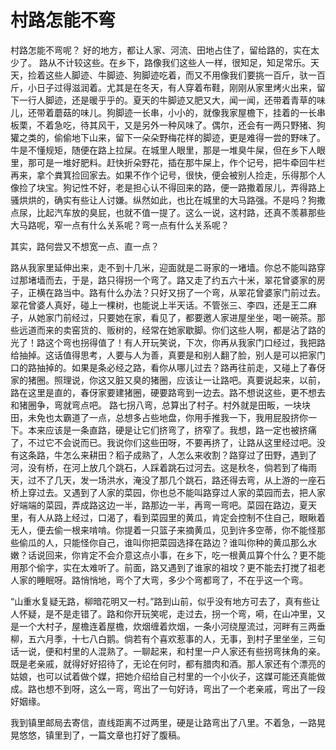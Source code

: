 # 村路怎能不弯

<link href="../../../css/style.css" rel="stylesheet" type="text/css" />

<div class="p">

村路怎能不弯呢？ 好的地方，都让人家、河流、田地占住了，留给路的，实在太少了。 路从不计较这些。在乡下，路像我们这些人一样，很知足，知足常乐。天天，捡着这些人脚迹、牛脚迹、狗脚迹吃着，而又不用像我们要挑一百斤，驮一百斤，小日子过得滋润着。尤其是在冬天，有人穿着布鞋，刚刚从家里烤火出来，留下一行人脚迹，还是暖乎乎的。夏天的牛脚迹又肥又大，闻一闻，还带着青草的味儿，还带着蘑菇的味儿。狗脚迹一长串，小小的，就像我家屋檐下，挂着的一长串板栗，不着急吃，待其风干，又是另外一种风味了。偶尔，还会有一两只野猪、狗獾之类的，偷偷地下山来，留下一朵朵野梅花样的脚迹，更是难得一尝的野味了。牛是不懂规矩，随便在路上拉屎。在城里人眼里，那是一堆臭牛屎，但在乡下人眼里，那可是一堆好肥料。赶快折朵野花，插在那牛屎上，作个记号，把牛牵回牛栏再来，拿个粪箕捡回家去。如果不作个记号，很快，便会被别人捡走，乐得那个人像捡了块宝。狗记性不好，老是担心认不得回来的路，便一路撒着尿儿，弄得路上骚烘烘的，确实有些让人讨嫌。纵然如此，也比在城里的大马路强。不是吗？狗撒点尿，比起汽车放的臭屁，也就不值一提了。这么一说，这村路，还真不羡慕那些大马路呢，窄一点有什么关系呢？弯一点有什么关系呢？

其实，路何尝又不想宽一点、直一点？

路从我家里延伸出来，走不到十几米，迎面就是二哥家的一堵墙。你总不能叫路穿过那堵墙而去，于是，路只得拐一个弯了。路又走了约五六十米，翠花曾婆家的房子，正横在路当中。路有什么办法？只好又拐了一个弯，从翠花曾婆家门前过去。翠花曾婆人真好，碰上一棵树，也能说上半天话。不管张三、李四，还是王二麻子，从她家门前经过，只要她在家，看见了，都要邀人家进屋坐坐，喝一碗茶。那些远道而来的卖窑货的、贩树的，经常在她家歇脚。你们这些人啊，都是沾了路的光了！路这个弯也拐得值了！有人开玩笑说，下次，你再从我家门口经过，我把路给抽掉。这话值得思考，人要与人为善，真要是和别人翻了脸，别人是可以把家门口的路抽掉的。如果是条必经之路，看你从哪儿过去？路再往前走，又碰上了春伢家的猪圈。照理说，你这又脏又臭的猪圈，应该让一让路吧。真要说起来，以前，路在这里是直的，春伢家要建猪圈，硬要路弯到一边去。路不想说这些，更不想去和猪圈争，弯就弯点吧。
路七拐八弯，总算出了村子。村外就是田畈，一块块田，未免也太霸道了一点，总想多占些地盘，你用手推我一下，我用屁股挤你一下。本来应该是一条直路，硬是让它们挤弯了，挤窄了。我想，路一定也被挤痛了，不过它不会说而已。我说你们这些田呀，不要再挤了，让路从这里经过吧。没有这条路，牛怎么来耕田？稻子成熟了，人怎么来收割？路穿过了田野，遇到了河，没有桥，在河上放几个跳石，人踩着跳石过河去。这是秋冬，倘若到了梅雨天，过不了几天，发一场洪水，淹没了那几个跳石，路还得去弯，从上游的一座石桥上穿过去。又遇到了人家的菜园，你也总不能叫路穿过人家的菜园而去，把人家好端端的菜园，弄成路这边一半，路那边一半，再弯一弯吧。菜园在路边，夏天里，有人从路上经过，口渴了，看到菜园里的黄瓜，肯定会控制不住自己，眼瞅着无人，便去偷一根来啃啃。你提着一只篮子来摘黄瓜，见到许多空蒂，你不能怪那些偷瓜的人，只能怪你自己，谁叫你把菜园选择在路边？谁叫你种的黄瓜那么水嫩？话说回来，你肯定不会介意这点小事，在乡下，吃一根黄瓜算个什么？更不能用那个偷字，实在太难听了。前面，路又遇到了谁家的祖坟？更不能去打搅了祖老人家的睡眠呀。路悄悄地，弯个了大弯，多少个弯都弯了，不在乎这一个弯。

“山重水复疑无路，柳暗花明又一村。”路到山前，似乎没有地方可去了，真有些让人怀疑，是不是走错了。路和你开玩笑呢，走过去，拐一个弯，嗬，在山冲里，又是一个大村子，屋檐连着屋檐，炊烟缠着炊烟，一条小河绕屋流过，河畔有三两垂柳，五六月季，十七八白鹅。倘若有个喜欢惹事的人，无事，到村子里坐坐，三句话一说，便和村里的人混熟了。一聊起来，和村里一户人家还有些拐弯抹角的亲。既是老亲戚，就得好好招待了，无论在何时，都有腊肉和酒。那人家还有个漂亮的姑娘，也可以试着做个媒，把她介绍给自己村里的一个小伙子，这媒可能还真能做成。路也想不到呀，这么一弯，弯出了一句好诗，弯出了一个老亲戚，弯出了一段好姻缘。

我到镇里邮局去寄信，直线距离不过两里，硬是让路弯出了八里。不着急，一路晃晃悠悠，镇里到了，一篇文章也打好了腹稿。